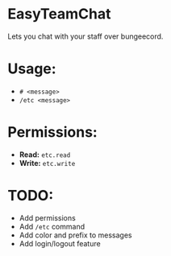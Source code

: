 # EasyTeamChat
Lets you chat with your staff over bungeecord.

# Usage:
* ```# <message>```
* ```/etc <message>```

# Permissions:
* **Read:** ```etc.read```
* **Write:** ```etc.write```

# TODO:
* Add permissions
* Add ```/etc``` command
* Add color and prefix to messages
* Add login/logout feature

